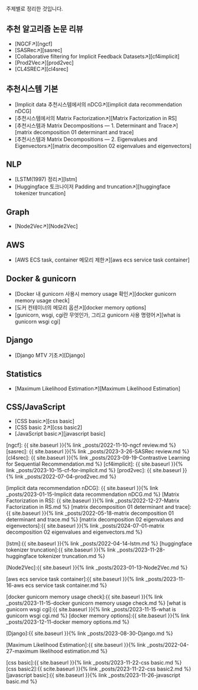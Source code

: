 주제별로 정리한 것입니다.

## 추천 알고리즘 논문 리뷰

- [NGCF↗][ngcf]
- [SASRec↗][sasrec]
- [Collaborative filtering for Implicit Feedback Datasets↗][cf4implicit]
- [Prod2Vec↗][prod2vec]
- [CL4SREC↗][cl4srec]


## 추천시스템 기본

- [Implicit data 추천시스템에서의 nDCG↗][implicit data recommendation nDCG]
- [추천시스템에서의 Matrix Factorization↗][Matrix Factorization in RS]
- [추천시스템과 Matrix Decompositions — 1. Determinant and Trace↗][matrix decomposition 01 determinant and trace]
- [추천시스템과 Matrix Decompositions — 2. Eigenvalues and Eigenvectors↗][matrix decomposition 02 eigenvalues and eigenvectors]

## NLP

- [LSTM(1997) 정리↗][lstm]
- [Huggingface 토크나이저 Padding and truncation↗][huggingface tokenizer truncation]

## Graph

- [Node2Vec↗][Node2Vec]

## AWS
- [AWS ECS task, container 메모리 제한↗][aws ecs service task container]

## Docker & gunicorn

- [Docker 내 gunicorn 사용시 memory usage 확인↗][docker gunicorn memory usage check]
- [도커 컨테이너의 메모리 옵션↗][docker memory options]
- [gunicorn, wsgi, cgi란 무엇인가, 그리고 gunicorn 사용 명령어↗][what is gunicorn wsgi cgi]

## Django

- [Django MTV 기초↗][Django]

## Statistics

- [Maximum Likelihood Estimation↗][Maximum Likelihood Estimation]

## CSS/JavaScript

- [CSS basic↗][css basic]
- [CSS basic 2↗][css basic2]
- [JavaScript basic↗][javascript basic]

[ngcf]: {{ site.baseurl }}{% link _posts/2022-11-10-ngcf review.md %}
[sasrec]: {{ site.baseurl }}{% link _posts/2023-3-26-SASRec review.md %}
[cl4srec]: {{ site.baseurl }}{% link _posts/2023-09-19-Contrastive Learning for Sequential Recommendation.md %}
[cf4implicit]: {{ site.baseurl }}{% link _posts/2023-10-15-cf-for-implicit.md %}
[prod2vec]: {{ site.baseurl }}{% link _posts/2022-07-04-prod2vec.md %}

[implicit data recommendation nDCG]: {{ site.baseurl }}{% link _posts/2023-01-15-Implicit data recommendation nDCG.md %}
[Matrix Factorization in RS]: {{ site.baseurl }}{% link _posts/2022-12-27-Matrix Factorization in RS.md %}
[matrix decomposition 01 determinant and trace]:{{ site.baseurl }}{% link _posts/2022-05-18-matrix decomposition 01 determinant and trace.md %}
[matrix decomposition 02 eigenvalues and eigenvectors]:{{ site.baseurl }}{% link _posts/2024-07-01-matrix decomposition 02 eigenvalues and eigenvectors.md %}

[lstm]:{{ site.baseurl }}{% link _posts/2022-04-14-lstm.md %}
[huggingface tokenizer truncation]:{{ site.baseurl }}{% link _posts/2023-11-28-huggingface tokenizer truncation.md %}

[Node2Vec]:{{ site.baseurl }}{% link _posts/2023-01-13-Node2Vec.md %}

[aws ecs service task container]:{{ site.baseurl }}{% link _posts/2023-11-16-aws ecs service task container.md %}

[docker gunicorn memory usage check]:{{ site.baseurl }}{% link _posts/2023-11-15-docker gunicorn memory usage check.md %}
[what is gunicorn wsgi cgi]:{{ site.baseurl }}{% link _posts/2023-11-15-what is gunicorn wsgi cgi.md %}
[docker memory options]:{{ site.baseurl }}{% link _posts/2023-12-11-docker memory options.md %}

[Django]:{{ site.baseurl }}{% link _posts/2023-08-30-Django.md %}

[Maximum Likelihood Estimation]:{{ site.baseurl }}{% link _posts/2022-04-27-maximum likelihood estimation.md %}

[css basic]:{{ site.baseurl }}{% link _posts/2023-11-22-css basic.md %}
[css basic2]:{{ scite.baseurl }}{% link _posts/2023-11-22-css basic2.md %}
[javascript basic]:{{ site.baseurl }}{% link _posts/2023-11-26-javascript basic.md %}